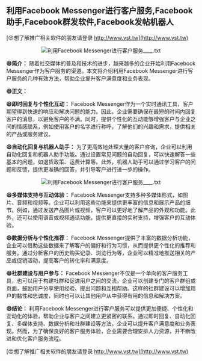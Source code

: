 ## **利用Facebook Messenger进行客户服务,Facebook助手,Facebook群发软件,Facebook发帖机器人**

[😍想了解推广相关软件的朋友请登录 http://www.vst.tw](http://www.vst.tw)

 <center><img src="https://vst.tw/MP4/tuiguang/png/3.png" alt="利用Facebook Messenger进行客户服务____.txt"></center>

**😄简介：**
随着社交媒体的普及和技术的进步，越来越多的企业开始利用Facebook Messenger作为客户服务的渠道。本文将介绍利用Facebook Messenger进行客户服务的几种有效方法，帮助企业提升客户满意度和业务表现。

**😄正文：**

**😄即时回复与个性化互动：**
Facebook Messenger作为一个实时通讯工具，客户期望得到快速的响应和解决问题的能力。因此，企业需要确保在最短的时间内回复客户的消息，以避免客户的不满。同时，提供个性化的互动能够增强客户与企业之间的情感联系，例如使用客户的名字进行称呼，了解他们的兴趣和需求，提供相关的产品或服务建议。

**😄自动化回复与机器人助手：**
为了更高效地处理大量的客户咨询，企业可以利用自动化回复和机器人助手功能。通过设置常见问题的自动回复，可以快速解答一些基本的问题，如退货政策、运费计算等。此外，机器人助手可以通过学习客户的问题和反馈，提供更准确的回答，并引导客户进行进一步的操作。

 <center><img src="https://vst.tw/MP4/tuiguang/png/2.png" alt="利用Facebook Messenger进行客户服务____.txt"></center>

**😄多媒体支持与互动体验：**
Facebook Messenger支持多种多媒体形式，如图片、音频和视频等。企业可以利用这些功能来提供更丰富的信息和展示产品的细节。例如，通过发送产品图片或视频，客户可以更好地了解产品的外观和功能。此外，还可以使用语音或视频通话功能，提供更直接的实时支持，增强客户的互动体验。

**😄数据分析与个性化推荐：**
Facebook Messenger提供了丰富的数据分析功能，企业可以借助这些数据来了解客户的偏好和行为习惯，从而提供更个性化的推荐和服务。通过分析客户的历史购买记录、浏览行为等，企业可以精准地推送相关的产品或促销活动，提高客户的转化率和满意度。

**😄社群建设与用户参与：**
Facebook Messenger不仅是一个单向的客户服务工具，也可以用于构建社群和促进用户之间的交流。企业可以创建专门的客户群组或页面，鼓励用户分享使用经验、提出问题和互相帮助。这样的社群建设可以增加用户的黏性和忠诚度，同时也可以让其他用户从中获得有用的信息和解决方案。

**😄结论：**
利用Facebook Messenger进行客户服务可以提供更加便捷、个性化和互动化的体验，帮助企业与客户之间建立更紧密的联系。通过即时回复、自动化回复、多媒体支持、数据分析和社群建设等方法，企业可以提升客户满意度和业务表现。然而，为了确保良好的客户服务体验，企业需要合理安排人力资源，并不断改进和优化客户服务流程。

[😍想了解推广相关软件的朋友请登录 http://www.vst.tw](http://www.vst.tw)




